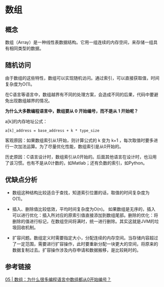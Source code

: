 # 数组

## 概念

数组（Array）是一种线性表数据结构。它用一组连续的内存空间，来存储一组具有相同类型的数据。

## 随机访问

由于数组的这些特性，数组可以实现随机访问。通过索引，可以直接获取值，时间复杂度为O(1)。

在C语言等语言中，数组越界有不同的处理方案，会造成不同的后果，代码中要避免出现数组越界的情况。

**为什么大多数编程语言中，数组要从 0 开始编号，而不是从 1 开始呢？**

a[k]的内存地址公式：

```
a[k]_address = base_address + k * type_size
```

客观原因：如果数组索引从1开始，则计算公式的 k 变为 k+1 ，每次取值时要多进行一次加法运算。为了尽量优化性能，数组索引是从0开始的。

历史原因：C语言设计时，数组索引从0开始的。后面其他语言在设计时，也沿用了该习惯。也有不是从0计数的，如Matlab；还有负数的索引，如Python。

## 优缺点分析

- 数组这种结构比较适合于查找，知道索引位置的话，取值的时间复杂度为O(1)。

- 插入、删除值比较低效，平均时间复杂度为O(n)。
  如果数组是无序的，插入可以进行优化：插入所对应的原索引值直接添加到数组尾部。删除的优化：将删除的值进行标记，在数组空间将满时，统一进行删除。其实这就是JVM的垃圾回收机制。
- 扩容问题。数组定义时需要指定大小，分配连续的内存空间。当存储内容超过了一定范围，需要进行扩容操作，此时要重新分配一块更大的空间，将原来的数据复制过去。扩容操作涉及内存申请和数据搬移，是比较耗时的。



## 参考链接

[05 | 数组：为什么很多编程语言中数组都从0开始编号？](https://time.geekbang.org/column/article/40961)

